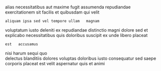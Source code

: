 <!--
title: Seamless impactful knowledge user
author: Meaghan
date: 2015-05-13-0730
link: 2015-05-13-0730-seamless-impactful-knowledge-user
tags: [Chrome,Ember,Photoshop,kittens]
-->

alias   necessitatibus aut maxime fugit 
   assumenda
repudiandae  exercitationem  sit facilis
et quibusdam qui  velit
 	aliquam ipsa sed vel tempore ullam   magnam
 voluptatum iusto deleniti  ex repudiandae distinctio magni
 dolore sed et explicabo  necessitatibus
quis doloribus suscipit ex unde libero  placeat
 	est   accusamus
nisi harum sequi  quo  
 delectus blanditiis dolores voluptas doloribus
 iusto    consequatur sed  saepe 
corporis  placeat est velit aspernatur quis et animi